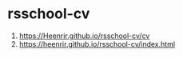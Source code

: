# rsschool-cv
1) https://Heenrir.github.io/rsschool-cv/cv
2) https://heenrir.github.io/rsschool-cv/index.html